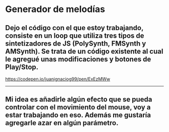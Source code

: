 # Generador de melodías

## Dejo el código con el que estoy trabajando, consiste en un loop que utiliza tres tipos de sintetizadores de JS (PolySynth, FMSynth y AMSynth). Se trata de un código existente al cual le agregué unas modificaciones y botones de Play/Stop. 

https://codepen.io/juanignaciog99/pen/ExEzMWw

----------------------------------

## Mi idea es añadirle algún efecto que se pueda controlar con el movimiento del mouse, voy a estar trabajando en eso. Además me gustaría agregarle azar en algún parámetro.
